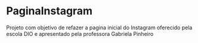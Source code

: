 # PaginaInstagram
Projeto com objetivo de refazer a pagina inicial do Instagram oferecido pela escola DIO e apresentado pela professora Gabriela Pinheiro
